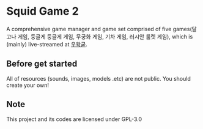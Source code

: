 Squid Game 2
====
A comprehensive game manager and game set comprised of five games(달고나 게임, 둥글게 둥글게 게임, 무궁화 게임, 기차 게임, 러시안 룰렛 게임), which is (mainly) live-streamed at [우왁굳](https://ch.sooplive.co.kr/ecvhao).

Before get started
----

All of resources (sounds, images, models .etc) are not public. You should create your own! 

Note
----

This project and its codes are licensed under GPL-3.0
